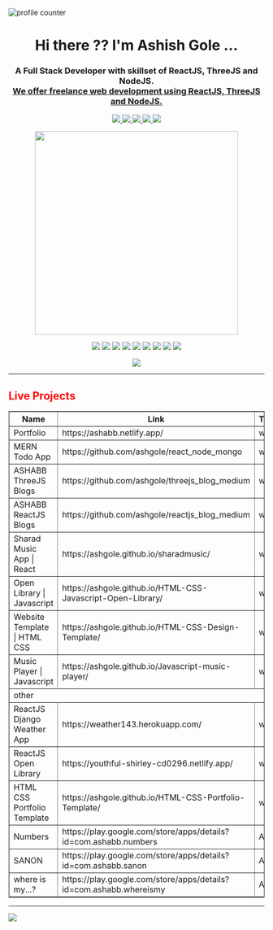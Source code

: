   ![profile counter](https://komarev.com/ghpvc/?username=ashgole)

 <h1 align='center'>
  Hi there ?? I'm Ashish Gole ...
</h1>

<h3 align='center'>
  A Full Stack Developer with skillset of ReactJS, ThreeJS and NodeJS. <br/>
<a href="https://ashabb.netlify.app/">  We offer freelance web development using ReactJS, ThreeJS and NodeJS.</a>
</h3>

<p align='center'>
      <a href="https://ashabb.netlify.app/">
    <img src="https://img.shields.io/badge/Portfolio-CC0000?style=for-the-badge&logoColor=white" />
  </a>
  <a href="https://www.linkedin.com/in/ashabb/">
    <img src="https://img.shields.io/badge/linkedin-%230077B5.svg?&style=for-the-badge&logo=linkedin&logoColor=white" />
  </a>

  <a href="https://www.instagram.com/threejsblog/">
    <img src="https://img.shields.io/badge/instagram-%23E4405F.svg?&style=for-the-badge&logo=instagram&logoColor=white" />
  </a>

   <a href="https://medium.com/@ashabb">
    <img src="https://img.shields.io/badge/Medium-12100E?style=for-the-badge&logo=medium&logoColor=white" />
  </a>
  <a href="https://github.com/ashgole">
    <img src="https://img.shields.io/badge/GitHub-100000?style=for-the-badge&logo=github&logoColor=white" />
  </a>


</p>

<p align='center'>
  <a href="#"><img src="https://github-readme-stats.vercel.app/api?username=ashgole&show_icons=true&count_private=true&theme=dark" width="400"></a>
</p>

<p align='center'>
  <img src="https://img.shields.io/badge/HTML5-E34F26?style=for-the-badge&logo=html5&logoColor=white" />
    <img src="https://img.shields.io/badge/CSS3-1572B6?style=for-the-badge&logo=css3&logoColor=white" />
    <img src="https://img.shields.io/badge/tailwindcss-%2338B2AC.svg?style=for-the-badge&logo=tailwind-css&logoColor=white" />
    <img src="https://img.shields.io/badge/Bootstrap-563D7C?style=for-the-badge&logo=bootstrap&logoColor=white" />
      <img src="https://img.shields.io/badge/JavaScript-323330?style=for-the-badge&logo=javascript&logoColor=F7DF1E" />
     <img src="https://img.shields.io/badge/React-20232A?style=for-the-badge&logo=react&logoColor=61DAFB" />
     <img src="https://img.shields.io/badge/threejs-black?style=for-the-badge&logo=three.js&logoColor=white" />
  <img src="https://img.shields.io/badge/Git-F05032?style=for-the-badge&logo=git&logoColor=white" />
    <img src="https://img.shields.io/badge/GitHub-100000?style=for-the-badge&logo=github&logoColor=whit" />
</p>

<p align='center'>
<img  src="https://github-readme-stats.vercel.app/api/top-langs/?username=ashgole" style="max-width: 100%;">
</p>

***

<h2 ><font color="red"> Live Projects </font></h2>
<table border="1" width="100%">
<thead>
<tr><th>Name</th><th>Link</th><th>Type</th></tr>
</thead>
<tbody>

<tr><td>Portfolio</td><td> https://ashabb.netlify.app/ </td><td>web</td></tr>
<tr><td>MERN Todo App </td><td>https://github.com/ashgole/react_node_mongo</td><td>web</td></tr>
<tr><td>ASHABB ThreeJS Blogs </td><td> https://github.com/ashgole/threejs_blog_medium </td><td>web</td></tr>
<tr><td>ASHABB ReactJS Blogs </td><td> https://github.com/ashgole/reactjs_blog_medium </td><td>web</td></tr>
<tr><td>Sharad Music App | React </td><td> https://ashgole.github.io/sharadmusic/ </td><td>web</td></tr>
<tr><td>
Open Library | Javascript</td><td> https://ashgole.github.io/HTML-CSS-Javascript-Open-Library/ </td><td>web</td></tr>
<tr><td>
Website Template | HTML CSS</td><td> https://ashgole.github.io/HTML-CSS-Design-Template/ </td><td>web</td></tr>
<tr><td>Music Player | Javascript</td><td> https://ashgole.github.io/Javascript-music-player/ </td><td>web</td></tr>

<tr><td colspan="3">other</td><tr>

<tr><td>
ReactJS Django Weather App</td><td> https://weather143.herokuapp.com/ </td><td>web</td></tr>
<tr><td>
ReactJS Open Library</td><td> https://youthful-shirley-cd0296.netlify.app/ </td><td>web</td></tr>
 <tr><td>HTML CSS Portfolio Template</td><td> https://ashgole.github.io/HTML-CSS-Portfolio-Template/ </td><td>web</td></tr>
<tr><td>Numbers</td><td> https://play.google.com/store/apps/details?id=com.ashabb.numbers </td><td>App</td></tr>
<tr><td>SANON</td><td> https://play.google.com/store/apps/details?id=com.ashabb.sanon </td><td>App</td></tr>
<tr><td>where is my...?</td><td> https://play.google.com/store/apps/details?id=com.ashabb.whereismy </td><td>App</td></tr>



</tbody>
</table>

***
<a  href="https://pages.razorpay.com/ashabbpay" target="_blank">
<img  src="https://img.shields.io/badge/sponsor-30363D?style=for-the-badge&logo=GitHub-Sponsors&logoColor=#white
">
</a>
